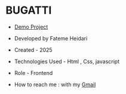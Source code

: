 # BUGATTI

- <a href="https://fatemeheidariweb.github.io/bugatti/">Demo Project</a>

- Developed by Fateme Heidari

- Created - 2025

- Technologies Used - Html , Css, javascript

- Role - Frontend

- How to reach me : with my [Gmail](fateme.heidari2220@gmail.com)
